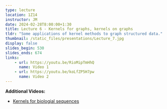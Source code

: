 ```yaml
---
type: lecture
location: 1Z14
instructor: JM
date: 2024-02-28T8:00:00+1:30
title: Lecture 6 - Kernels for graphs, kernels on graphs
tldr: "Some applications of kernel methods to graph structured data."
thumbnail: /static_files/presentations/Lecture_7.jpg
display: false
slides_begin: 530
slides_ends: 674
links: 
    - url: https://youtu.be/RioMipTmHhQ
      name: Video 1
    - url: https://youtu.be/koLfZP5H7pw
      name: Video 2
---
```

**Additional Videos:**
- [Kernels for biologial sequences ](https://youtu.be/8gVPPdXqyP8)
